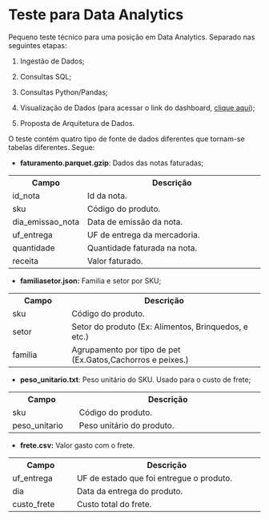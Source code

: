 # Teste para Data Analytics

Pequeno teste técnico para uma posição em Data Analytics. Separado nas seguintes etapas:

1. Ingestão de Dados;

2. Consultas SQL;

3. Consultas Python/Pandas;

4. Visualização de Dados (para acessar o link do dashboard, [clique aqui]());

5. Proposta de Arquitetura de Dados.



O teste contém quatro tipo de fonte de dados diferentes que tornam-se tabelas diferentes. Segue:

- **faturamento.parquet.gzip**: Dados das notas faturadas;

<table><colgroup><col width="135"><col width="489"></colgroup><tbody><tr><th><span><span>Campo</span></span></th><th><span><span>Descrição</span></span></th></tr><tr><td><span><span>id_nota</span></span></td><td><span><span>Id da nota.</span></span></td></tr><tr><td><span><span>sku</span></span></td><td><span><span>Código do produto.</span></span></td></tr><tr><td><span><span>dia_emissao_nota</span></span></td><td><span><span>Data de emissão da nota.</span></span></td></tr><tr><td><span><span>uf_entrega</span></span></td><td><span><span>UF de entrega da mercadoria.</span></span></td></tr><tr><td><span><span>quantidade</span></span></td><td><span><span>Quantidade faturada na nota.</span></span></td></tr><tr><td><span><span>receita</span></span></td><td><span><span>Valor faturado.</span></span></td></tr></tbody></table>

- **familiasetor.json:** Familia e setor por SKU;

<table><colgroup><col width="140"><col width="484"></colgroup><tbody><tr><th><span><span>Campo</span></span></th><th><span><span>Descrição</span></span></th></tr><tr><td><span><span>sku</span></span></td><td><span><span>Código do produto.</span></span></td></tr><tr><td><span><span>setor</span></span></td><td><span><span>Setor do produto (Ex: Alimentos, Brinquedos, e etc.)</span></span></td></tr><tr><td><span><span>familia</span></span></td><td><span><span>Agrupamento por tipo de pet (Ex.Gatos,Cachorros e peixes.)</span></span></td></tr></tbody></table>


- **peso_unitario.txt**: Peso unitário do SKU. Usado para o custo de frete;

<table><colgroup><col width="140"><col width="484"></colgroup><tbody><tr><th><span><span>Campo</span></span></th><th><span><span>Descrição</span></span></th></tr><tr><td><span><span>sku</span></span></td><td><span><span>Código do produto.</span></span></td></tr><tr><td><span><span>peso_unitario</span></span></td><td><span><span>Peso unitário do produto.</span></span></td></tr></tbody></table>


- **frete.csv:** Valor gasto com o frete.

<table><colgroup><col width="140"><col width="484"></colgroup><tbody><tr><th><span><span>Campo</span></span></th><th><span><span>Descrição</span></span></th></tr><tr><td><span><span>uf_entrega</span></span></td><td><span><span>UF de estado que foi entregue o produto.</span></span></td></tr><tr><td><span><span>dia</span></span></td><td><span><span>Data da entrega do produto.</span></span></td></tr><tr><td><span><span>custo_frete</span></span></td><td><span><span>Custo total do frete.</span></span></td></tr></tbody></table>

